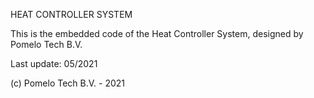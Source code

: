 HEAT CONTROLLER SYSTEM

This is the embedded code of the Heat Controller System, designed by Pomelo Tech B.V.

Last update: 05/2021

(c) Pomelo Tech B.V. - 2021
